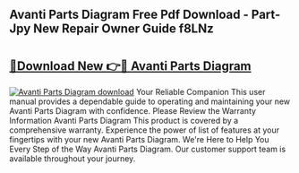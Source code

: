 ## Avanti Parts Diagram Free Pdf Download - Part-Jpy New Repair Owner Guide f8LNz

# <h2><a href="http://dfhme73.blite.top/?on=Avanti+Parts+Diagram">🔗Download New 👉🔴 Avanti Parts Diagram</a></h2>

[![Avanti Parts Diagram download](https://i.imgur.com/lujVjoI.png)](http://dfhme73.blite.top/?on=Avanti+Parts+Diagram)
Your Reliable Companion This user manual provides a dependable guide to operating and maintaining your new Avanti Parts Diagram with confidence. Please Review the Warranty Information Avanti Parts Diagram This product is covered by a comprehensive warranty. Experience the power of list of features at your fingertips with your new Avanti Parts Diagram. We're Here to Help You Every Step of the Way Avanti Parts Diagram. Our customer support team is available throughout your journey.
